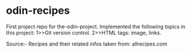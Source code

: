 # odin-recipes
First project repo for the-odin-project.
Implemented the following topics in this project:
1>>Git version control.
2>>HTML tags: image, links.

Source:-
Recipes and their related infos taken from: allrecipes.com
